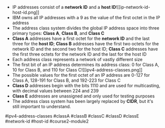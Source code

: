 -   IP addresses consist of a **network ID** and a **host ID**![[ip-network-id-host-id.png]]
-   IBM owns all IP addresses with a 9 as the value of the first octet in the IP address
-   The address class system divides the global IP address space into three primary types: **Class A**, **Class B**, and **Class C**
-   **Class A** addresses have a first octet for the **network ID** and the last three for the **host ID**; **Class B** addresses have the first two octets for the network ID and the second two for the host ID; **Class C** addresses have the first three octets for the network ID and the last for the host ID
-   Each address class represents a network of vastly different size
-   The first bit of an IP address determines its address class: 0 for Class A, 10 for Class B, and 110 for Class C![[ipv4-address-classes.png]]
-   The possible values for the first octet of an IP address are 0-127 for Class A, 128-191 for Class B, and 192-223 for Class C
-   **Class D** addresses begin with the bits 1110 and are used for multicasting, with decimal values between 224 and 239
-   **Class E** addresses are unassigned and only used for testing purposes
-   The address class system has been largely replaced by **CIDR**, but it's still important to understand.

#ipv4-address-classes #classA #classB #classC #classD #classE  #network-id #host-id #course2-module2 